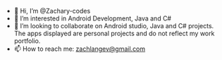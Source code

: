 - 👋 Hi, I’m @Zachary-codes
- 👀 I’m interested in Android Development, Java and C#
- 💞️ I’m looking to collaborate on Android studio, Java and C# projects.
The apps displayed are personal projects and do not reflect my work portfolio. 
- 📫 How to reach me: zachlangev@gmail.com

<!---
Zachary-codes is a ✨ special ✨ repository because its `README.md` (this file) appears on your GitHub profile.
You can click the Preview link to take a look at your changes.
--->
